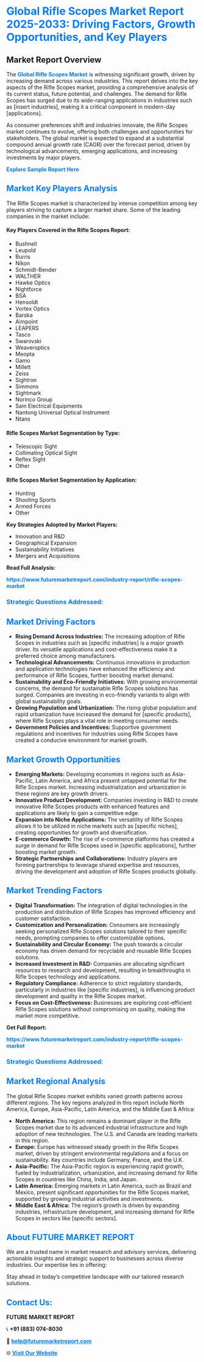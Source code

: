 <h1 style="color: #007BFF;">Global Rifle Scopes Market Report 2025-2033: Driving Factors, Growth Opportunities, and Key Players</h1>

<section id="overview">
<h2>Market Report Overview</h2>
<p>The <a href="https://www.futuremarketreport.com/industry-report/rifle-scopes-market" style="color: #007BFF; text-decoration: none;"><strong>Global Rifle Scopes Market</strong></a> is witnessing significant growth, driven by increasing demand across various industries. This report delves into the key aspects of the Rifle Scopes market, providing a comprehensive analysis of its current status, future potential, and challenges. The demand for Rifle Scopes has surged due to its wide-ranging applications in industries such as [insert industries], making it a critical component in modern-day [applications].</p>
<p>As consumer preferences shift and industries innovate, the Rifle Scopes market continues to evolve, offering both challenges and opportunities for stakeholders. The global market is expected to expand at a substantial compound annual growth rate (CAGR) over the forecast period, driven by technological advancements, emerging applications, and increasing investments by major players.</p>
</section>

<section id="overview">
<p><a href="https://www.futuremarketreport.com/request-sample/reportId=88835" style="color: #007BFF; text-decoration: none;"><strong>Explore Sample Report Here</strong></a></p>
</section>

<section id="key-players">
<h2 style="color: #007BFF;">Market Key Players Analysis</h2>
<p>The Rifle Scopes market is characterized by intense competition among key players striving to capture a larger market share. Some of the leading companies in the market include:</p>
<h4>Key Players Covered in the Rifle Scopes Report:</h4>
<ul><li>Bushnell</li><li>Leupold</li><li>Burris</li><li>Nikon</li><li>Schmidt-Bender</li><li>WALTHER</li><li>Hawke Optics</li><li>Nightforce</li><li>BSA</li><li>Hensoldt</li><li>Vortex Optics</li><li>Barska</li><li>Aimpoint</li><li>LEAPERS</li><li>Tasco</li><li>Swarovski</li><li>Weaveroptics</li><li>Meopta</li><li>Gamo</li><li>Millett</li><li>Zeiss</li><li>Sightron</li><li>Simmons</li><li>Sightmark</li><li>Norinco Group</li><li>Sam Electrical Equipments</li><li>Nantong Universal Optical Instrument</li><li>Ntans</li></ul>
<h4>Rifle Scopes Market Segmentation by Type:</h4>
<ul><li>Telescopic Sight</li><li>Collimating Optical Sight</li><li>Reflex Sight</li><li>Other</li></ul>

<h4>Rifle Scopes Market Segmentation by Application:</h4>
<ul><li>Hunting</li><li>Shooting Sports</li><li>Armed Forces</li><li>Other</li></ul>
<p><strong>Key Strategies Adopted by Market Players:</strong></p>
<ul>
<li>Innovation and R&D</li>
<li>Geographical Expansion</li>
<li>Sustainability Initiatives</li>
<li>Mergers and Acquisitions</li>
</ul>
</section>

<section>
<p><strong>Read Full Analysis: </strong></p><a href="https://www.futuremarketreport.com/industry-report/rifle-scopes-market" style="color: #007BFF; text-decoration: none;"><strong>https://www.futuremarketreport.com/industry-report/rifle-scopes-market</strong></a>
<h3 style="color: #007BFF;">Strategic Questions Addressed:</h3>
</section>

<section id="driving-factors">
<h2 style="color: #007BFF;">Market Driving Factors</h2>
<ul>
<li><strong>Rising Demand Across Industries:</strong> The increasing adoption of Rifle Scopes in industries such as [specific industries] is a major growth driver. Its versatile applications and cost-effectiveness make it a preferred choice among manufacturers.</li>
<li><strong>Technological Advancements:</strong> Continuous innovations in production and application technologies have enhanced the efficiency and performance of Rifle Scopes, further boosting market demand.</li>
<li><strong>Sustainability and Eco-Friendly Initiatives:</strong> With growing environmental concerns, the demand for sustainable Rifle Scopes solutions has surged. Companies are investing in eco-friendly variants to align with global sustainability goals.</li>
<li><strong>Growing Population and Urbanization:</strong> The rising global population and rapid urbanization have increased the demand for [specific products], where Rifle Scopes plays a vital role in meeting consumer needs.</li>
<li><strong>Government Policies and Incentives:</strong> Supportive government regulations and incentives for industries using Rifle Scopes have created a conducive environment for market growth.</li>
</ul>
</section>

<section id="growth-opportunities">
<h2 style="color: #007BFF;">Market Growth Opportunities</h2>
<ul>
<li><strong>Emerging Markets:</strong> Developing economies in regions such as Asia-Pacific, Latin America, and Africa present untapped potential for the Rifle Scopes market. Increasing industrialization and urbanization in these regions are key growth drivers.</li>
<li><strong>Innovative Product Development:</strong> Companies investing in R&D to create innovative Rifle Scopes products with enhanced features and applications are likely to gain a competitive edge.</li>
<li><strong>Expansion into Niche Applications:</strong> The versatility of Rifle Scopes allows it to be utilized in niche markets such as [specific niches], creating opportunities for growth and diversification.</li>
<li><strong>E-commerce Growth:</strong> The rise of e-commerce platforms has created a surge in demand for Rifle Scopes used in [specific applications], further boosting market growth.</li>
<li><strong>Strategic Partnerships and Collaborations:</strong> Industry players are forming partnerships to leverage shared expertise and resources, driving the development and adoption of Rifle Scopes products globally.</li>
</ul>
</section>

<section id="trending-factors">
<h2 style="color: #007BFF;">Market Trending Factors</h2>
<ul>
<li><strong>Digital Transformation:</strong> The integration of digital technologies in the production and distribution of Rifle Scopes has improved efficiency and customer satisfaction.</li>
<li><strong>Customization and Personalization:</strong> Consumers are increasingly seeking personalized Rifle Scopes solutions tailored to their specific needs, prompting companies to offer customizable options.</li>
<li><strong>Sustainability and Circular Economy:</strong> The push towards a circular economy has driven demand for recyclable and reusable Rifle Scopes solutions.</li>
<li><strong>Increased Investment in R&D:</strong> Companies are allocating significant resources to research and development, resulting in breakthroughs in Rifle Scopes technology and applications.</li>
<li><strong>Regulatory Compliance:</strong> Adherence to strict regulatory standards, particularly in industries like [specific industries], is influencing product development and quality in the Rifle Scopes market.</li>
<li><strong>Focus on Cost-Effectiveness:</strong> Businesses are exploring cost-efficient Rifle Scopes solutions without compromising on quality, making the market more competitive.</li>
</ul>
</section>

<section>
<p><strong>Get Full Report: </strong></p><a href="https://www.futuremarketreport.com/industry-report/rifle-scopes-market" style="color: #007BFF; text-decoration: none;"><strong>https://www.futuremarketreport.com/industry-report/rifle-scopes-market</strong></a>
<h3 style="color: #007BFF;">Strategic Questions Addressed:</h3>
</section>


<section id="regional-analysis">
<h2 style="color: #007BFF;">Market Regional Analysis</h2>
<p>The global Rifle Scopes market exhibits varied growth patterns across different regions. The key regions analyzed in this report include North America, Europe, Asia-Pacific, Latin America, and the Middle East & Africa:</p>
<ul>
<li><strong>North America:</strong> This region remains a dominant player in the Rifle Scopes market due to its advanced industrial infrastructure and high adoption of new technologies. The U.S. and Canada are leading markets in this region.</li>
<li><strong>Europe:</strong> Europe has witnessed steady growth in the Rifle Scopes market, driven by stringent environmental regulations and a focus on sustainability. Key countries include Germany, France, and the U.K.</li>
<li><strong>Asia-Pacific:</strong> The Asia-Pacific region is experiencing rapid growth, fueled by industrialization, urbanization, and increasing demand for Rifle Scopes in countries like China, India, and Japan.</li>
<li><strong>Latin America:</strong> Emerging markets in Latin America, such as Brazil and Mexico, present significant opportunities for the Rifle Scopes market, supported by growing industrial activities and investments.</li>
<li><strong>Middle East & Africa:</strong> The region’s growth is driven by expanding industries, infrastructure development, and increasing demand for Rifle Scopes in sectors like [specific sectors].</li>
</ul>
</section>

<footer>
<h2 style="color: #007BFF;">About FUTURE MARKET REPORT</h2>
<p>We are a trusted name in market research and advisory services, delivering actionable insights and strategic support to businesses across diverse industries. Our expertise lies in offering:</p>

<p>Stay ahead in today’s competitive landscape with our tailored research solutions.</p>

<h2 style="color: #007BFF;">Contact Us:</h2>
<p><strong>FUTURE MARKET REPORT</strong></p>
<p>📞 <strong>+91 (883) 074-8030</strong></p>
<p>📧 <strong><a href="mailto:help@futuremarketreport.com" style="color: #007BFF;">help@futuremarketreport.com</a></strong></p>
<p>🌐 <strong><a href="https://www.futuremarketreport.com/" style="color: #007BFF;">Visit Our Website</a></strong></p>
</footer>